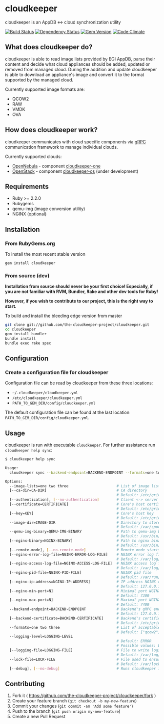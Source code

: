 # cloudkeeper
cloudkeeper is an AppDB <-> cloud synchronization utility

[![Build Status](https://secure.travis-ci.org/the-cloudkeeper-project/cloudkeeper.png)](http://travis-ci.org/the-cloudkeeper-project/cloudkeeper)
[![Dependency Status](https://gemnasium.com/the-cloudkeeper-project/cloudkeeper.png)](https://gemnasium.com/the-cloudkeeper-project/cloudkeeper)
[![Gem Version](https://fury-badge.herokuapp.com/rb/cloudkeeper.png)](https://badge.fury.io/rb/cloudkeeper)
[![Code Climate](https://codeclimate.com/github/the-cloudkeeper-project/cloudkeeper.png)](https://codeclimate.com/github/the-cloudkeeper-project/cloudkeeper)

## What does cloudkeeper do?
cloudkeeper is able to read image lists provided by EGI AppDB, parse their content and decide what cloud appliances should be added, updated or removed from managed cloud. During the addition and update cloudkeeper is able to download an appliance's image and convert it to the format supported by the managed cloud.

Currently supported image formats are:
* QCOW2
* RAW
* VMDK
* OVA

## How does cloudkeeper work?
cloudkeeper communicates with cloud specific components via [gRPC](http://www.grpc.io/) communication framework to manage individual clouds.

Currently supported clouds:
* [OpenNebula](https://opennebula.org/) - component [cloudkeeper-one](https://github.com/the-cloudkeeper-project/cloudkeeper-one)
* [OpenStack](https://www.openstack.org/) - component [cloudkeeper-os](https://github.com/the-cloudkeeper-project/cloudkeeper-os) (under development)

## Requirements
* Ruby >= 2.2.0
* Rubygems
* qemu-img (image conversion utility)
* NGINX (optional)

## Installation

### From RubyGems.org
To install the most recent stable version
```bash
gem install cloudkeeper
```

### From source (dev)
**Installation from source should never be your first choice! Especially, if you are not
familiar with RVM, Bundler, Rake and other dev tools for Ruby!**

**However, if you wish to contribute to our project, this is the right way to start.**

To build and install the bleeding edge version from master

```bash
git clone git://github.com/the-cloudkeeper-project/cloudkeeper.git
cd cloudkeeper
gem install bundler
bundle install
bundle exec rake spec
```

## Configuration
### Create a configuration file for cloudkeeper
Configuration file can be read by cloudkeeper from these
three locations:

* `~/.cloudkeeper/cloudkeeper.yml`
* `/etc/cloudkeeper/cloudkeeper.yml`
* `PATH_TO_GEM_DIR/config/cloudkeeper.yml`

The default configuration file can be found at the last location
`PATH_TO_GEM_DIR/config/cloudkeeper.yml`.

## Usage
cloudkeeper is run with executable `cloudkeeper`. For further assistance run `cloudkeeper help sync`:
```bash
$ cloudkeeper help sync

Usage:
  cloudkeeper sync --backend-endpoint=BACKEND-ENDPOINT --formats=one two three --image-dir=IMAGE-DIR --image-lists=one two three --qemu-img-binary=QEMU-IMG-BINARY

Options:
  --image-lists=one two three                      # List of image lists to sync against
  [--ca-dir=CA-DIR]                                # CA directory
                                                   # Default: /etc/grid-security/certificates/
  [--authentication], [--no-authentication]        # Client <-> server authentication
  [--certificate=CERTIFICATE]                      # Core's host certificate
                                                   # Default: /etc/grid-security/hostcert.pem
  [--key=KEY]                                      # Core's host key
                                                   # Default: /etc/grid-security/hostkey.pem
  --image-dir=IMAGE-DIR                            # Directory to store images to
                                                   # Default: /var/spool/cloudkeeper/images/
  --qemu-img-binary=QEMU-IMG-BINARY                # Path to qemu-img binary (image conversion)
                                                   # Default: /usr/bin/qemu-img
  [--nginx-binary=NGINX-BINARY]                    # Path to nginx binary (HTTP server)
                                                   # Default: /usr/bin/nginx
  [--remote-mode], [--no-remote-mode]              # Remote mode starts HTTP server (NGINX) and serves images to backend via HTTP
  [--nginx-error-log-file=NGINX-ERROR-LOG-FILE]    # NGINX error log file
                                                   # Default: /var/log/cloudkeeper/nginx-error.log
  [--nginx-access-log-file=NGINX-ACCESS-LOG-FILE]  # NGINX access log file
                                                   # Default: /var/log/cloudkeeper/nginx-access.log
  [--nginx-pid-file=NGINX-PID-FILE]                # NGINX pid file
                                                   # Default: /var/run/cloudkeeper/nginx.pid
  [--nginx-ip-address=NGINX-IP-ADDRESS]            # IP address NGINX can listen on
                                                   # Default: 127.0.0.1
  [--nginx-min-port=N]                             # Minimal port NGINX can listen on
                                                   # Default: 7300
  [--nginx-max-port=N]                             # Maximal port NGINX can listen on
                                                   # Default: 7400
  --backend-endpoint=BACKEND-ENDPOINT              # Backend's gRPC endpoint
                                                   # Default: 127.0.0.1:50051
  [--backend-certificate=BACKEND-CERTIFICATE]      # Backend's certificate
                                                   # Default: /etc/grid-security/backendcert.pem
  --formats=one two three                          # List of acceptable formats images can be converted to
                                                   # Default: ["qcow2"]
  --logging-level=LOGGING-LEVEL
                                                   # Default: ERROR
                                                   # Possible values: DEBUG, INFO, WARN, ERROR, FATAL, UNKNOWN
  [--logging-file=LOGGING-FILE]                    # File to write logs to
                                                   # Default: /var/log/cloudkeeper/cloudkeeper.log
  --lock-file=LOCK-FILE                            # File used to ensure only one running instance of cloudkeeper
                                                   # Default: /var/lock/cloudkeeper
  [--debug], [--no-debug]                          # Runs cloudkeeper in debug mode
```

## Contributing
1. Fork it ( https://github.com/the-cloudkeeper-project/cloudkeeper/fork )
2. Create your feature branch (`git checkout -b my-new-feature`)
3. Commit your changes (`git commit -am 'Add some feature'`)
4. Push to the branch (`git push origin my-new-feature`)
5. Create a new Pull Request
